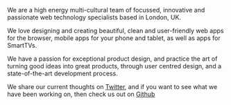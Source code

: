 We are a high energy multi-cultural team of focussed, innovative and passionate web technology specialists based in London, UK.

We love designing and creating beautiful, clean and user-friendly web apps for the browser, mobile apps for your phone and tablet, as well as apps for SmartTVs.

We have a passion for exceptional product design, and practice the art of turning good ideas into great products, through user centred design, and a state-of-the-art development process. 

We share our current thoughts on [Twitter](https://twitter.com/goleftio), and if you want to see what we have been working on, then check us out on [Github](https://github.com/goleftio)
